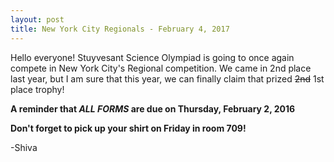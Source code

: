 ```yaml
---
layout: post
title: New York City Regionals - February 4, 2017
---
```


Hello everyone! 
Stuyvesant Science Olympiad is going to once again compete in New York City's Regional competition. We came in 2nd place last year, but I am sure that this year, we can finally claim that prized ~~2nd~~ 1st place trophy!


**A reminder that _ALL FORMS_ are due on Thursday, February 2, 2016**

**Don't forget to pick up your shirt on Friday in room 709!**


-Shiva
<br>
<br>
<br>
<br>
<br>
